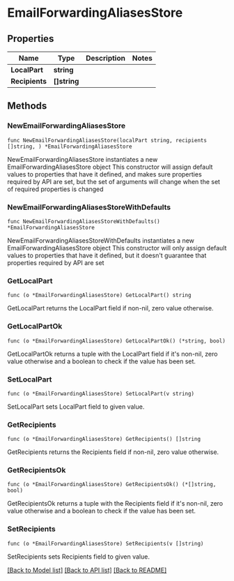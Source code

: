 # EmailForwardingAliasesStore

## Properties

Name | Type | Description | Notes
------------ | ------------- | ------------- | -------------
**LocalPart** | **string** |  | 
**Recipients** | **[]string** |  | 

## Methods

### NewEmailForwardingAliasesStore

`func NewEmailForwardingAliasesStore(localPart string, recipients []string, ) *EmailForwardingAliasesStore`

NewEmailForwardingAliasesStore instantiates a new EmailForwardingAliasesStore object
This constructor will assign default values to properties that have it defined,
and makes sure properties required by API are set, but the set of arguments
will change when the set of required properties is changed

### NewEmailForwardingAliasesStoreWithDefaults

`func NewEmailForwardingAliasesStoreWithDefaults() *EmailForwardingAliasesStore`

NewEmailForwardingAliasesStoreWithDefaults instantiates a new EmailForwardingAliasesStore object
This constructor will only assign default values to properties that have it defined,
but it doesn't guarantee that properties required by API are set

### GetLocalPart

`func (o *EmailForwardingAliasesStore) GetLocalPart() string`

GetLocalPart returns the LocalPart field if non-nil, zero value otherwise.

### GetLocalPartOk

`func (o *EmailForwardingAliasesStore) GetLocalPartOk() (*string, bool)`

GetLocalPartOk returns a tuple with the LocalPart field if it's non-nil, zero value otherwise
and a boolean to check if the value has been set.

### SetLocalPart

`func (o *EmailForwardingAliasesStore) SetLocalPart(v string)`

SetLocalPart sets LocalPart field to given value.


### GetRecipients

`func (o *EmailForwardingAliasesStore) GetRecipients() []string`

GetRecipients returns the Recipients field if non-nil, zero value otherwise.

### GetRecipientsOk

`func (o *EmailForwardingAliasesStore) GetRecipientsOk() (*[]string, bool)`

GetRecipientsOk returns a tuple with the Recipients field if it's non-nil, zero value otherwise
and a boolean to check if the value has been set.

### SetRecipients

`func (o *EmailForwardingAliasesStore) SetRecipients(v []string)`

SetRecipients sets Recipients field to given value.



[[Back to Model list]](../README.md#documentation-for-models) [[Back to API list]](../README.md#documentation-for-api-endpoints) [[Back to README]](../README.md)



